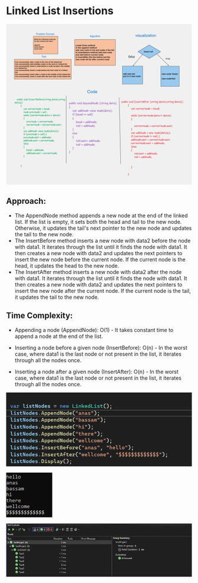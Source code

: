 # Linked List Insertions

![](cc6.png)

## Approach:

- The AppendNode method appends a new node at the end of the linked list. If the list is empty, it sets both the head and tail to the new node. Otherwise, it updates the tail's next pointer to the new node and updates the tail to the new node.
- The InsertBefore method inserts a new node with data2 before the node with data1. It iterates through the list until it finds the node with data1. It then creates a new node with data2 and updates the next pointers to insert the new node before the current node. If the current node is the head, it updates the head to the new node.
- The InsertAfter method inserts a new node with data2 after the node with data1. It iterates through the list until it finds the node with data1. It then creates a new node with data2 and updates the next pointers to insert the new node after the current node. If the current node is the tail, it updates the tail to the new node.

## Time Complexity:

- Appending a node (AppendNode): O(1) - It takes constant time to append a node at the end of the list.

- Inserting a node before a given node (InsertBefore): O(n) - In the worst case, where data1 is the last node or not present in the list, it iterates through all the nodes once.

- Inserting a node after a given node (InsertAfter): O(n) - In the worst case, where data1 is the last node or not present in the list, it iterates through all the nodes once.


![](1.png)

![](2.png)

![](3.png)


